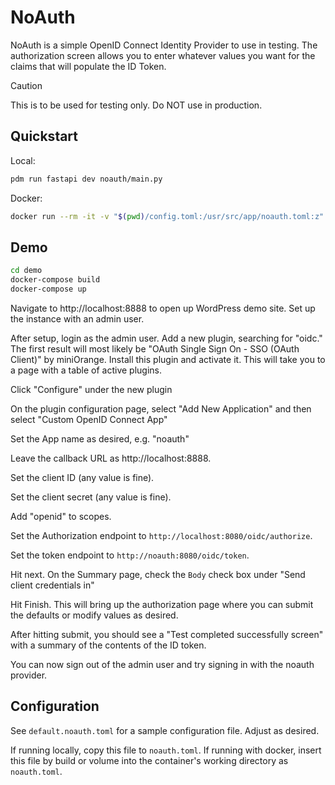 # NoAuth

NoAuth is a simple OpenID Connect Identity Provider to use in testing. The authorization screen allows you to enter whatever values you want for the claims that will populate the ID Token.

> [!CAUTION]
> This is to be used for testing only. Do NOT use in production.

## Quickstart

Local:

```sh
pdm run fastapi dev noauth/main.py
```

Docker:

```sh
docker run --rm -it -v "$(pwd)/config.toml:/usr/src/app/noauth.toml:z" -p 8080:80 ghcr.io/dbluhm/noauth:latest
```

## Demo

```sh
cd demo
docker-compose build
docker-compose up
```

Navigate to http://localhost:8888 to open up WordPress demo site. Set up the instance with an admin user.

After setup, login as the admin user. Add a new plugin, searching for "oidc." The first result will most likely be "OAuth Single Sign On - SSO (OAuth Client)" by miniOrange. Install this plugin and activate it. This will take you to a page with a table of active plugins.

Click "Configure" under the new plugin

On the plugin configuration page, select "Add New Application" and then select "Custom OpenID Connect App"

Set the App name as desired, e.g. "noauth"

Leave the callback URL as http://localhost:8888.

Set the client ID (any value is fine).

Set the client secret (any value is fine).

Add "openid" to scopes.

Set the Authorization endpoint to `http://localhost:8080/oidc/authorize`.

Set the token endpoint to `http://noauth:8080/oidc/token`.

Hit next. On the Summary page, check the `Body` check box under "Send client credentials in"

Hit Finish. This will bring up the authorization page where you can submit the defaults or modify values as desired.

After hitting submit, you should see a "Test completed successfully screen" with a summary of the contents of the ID token.

You can now sign out of the admin user and try signing in with the noauth provider.

## Configuration

See `default.noauth.toml` for a sample configuration file. Adjust as desired.

If running locally, copy this file to `noauth.toml`. If running with docker, insert this file by build or volume into the container's working directory as `noauth.toml`.
